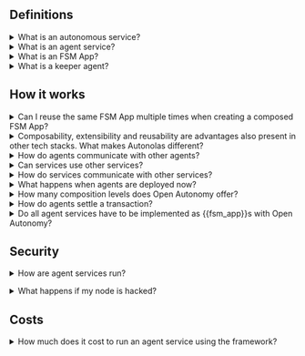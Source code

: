 ## Definitions

<details><summary>What is an autonomous service?</summary>
An autonomous service is a decentralized service that runs off-chain and provides functionalities to objects living on-chain. Autonomous services are outside the purview and control of a single authority, and can be designed for a variety of purposes, including acting as a decentralized oracle for smart contracts, or executing complex investing strategies that cannot be easily encoded on-chain.
</details>

<details><summary>What is an agent service?</summary>
An agent service is an autonomous service which is implemented as a multi-agent system using Autonomous Economic Agents (AEAs) using the {{open_autonomy}} framework, which is built on top of {{open_aea}}.
</details>

<details><summary>What is an FSM App?</summary>
An FSM App is an application that implements the business logic of an agent service as a finite-state machine. The internal state of an FSM App is replicated and synchronized across all the agents forming the agent service.
</details>

<details><summary>What is a keeper agent?</summary>
It is one of the agents for which the agents have voted to be in charge of executing a certain operation (e.g., settling a transaction on a blockchain).
</details>

## How it works

<details><summary>Can I reuse the same FSM App multiple times when creating a composed FSM App?</summary>
No. The Open Autonomy framework currently only supports a single instance of a given FSM App in a composition.
</details>

<details><summary>Composability, extensibility and reusability are advantages also present in other tech stacks. What makes Autonolas different?</summary>
Autonolas is not just a framework where devs can build on: it is a complete, novel ecosystem that provides an SDK, a reward system for developers and operators and a governance protocol on top, all of them decentralized.</p>
In the same way companies like Apple or Google offer SDKs to accelerate devs work plus an app store to monetize their work, Autonolas offers the same capabilities but in a decentralized way: developers register components, operators run services that use those components, consumers use and pay for those services so both developers and operators are compensated for their work. And all the parameters that govern the network can be voted on.</details>

<details><summary>How do agents communicate with other agents?</summary>
Different forms of communication are used depending on the service status: while agents are connecting to each other to form a temporary blockchain (formation), they use the Agent Communication Network (ACN). Under the hood the ACN is a DHT that keeps track of live agents mapping their crypto address to IP address. So agents can communicate with other agents without knowing their network location assuming they are online or offline but registered in the ACN. Once the service has been established, agent services use Tendermint for messaging.
</details>

<details><summary>Can services use other services?</summary>
Yes, an agent service can be composed from other agent services, analogously to microservices. Sub-services can deliver all sorts of results which are consumed by a higher level service to create a higher level outcome.
</details>

<details><summary>How do services communicate with other services?</summary>
Services can expose REST APIs and they also have a native message protocol that uses protobuf that allows them to have arbitrary message based communication between compatible agents in the network. This network is called Agent Communication Network (ACN). When a service needs a more complicated message flow than request-response (e.g. some extended dialogue like FIPA) they can express it as a protocol and deliver the messages via the ACN.
</details>

<details><summary>What happens when agents are deployed now?</summary>
Currently only the so called "island deployments" are being operated, which are services that run as one-off services, not anchored in the protocol, because the protocol is not live (more on that <a href="https://www.autonolas.network/blog/11">here</a>). Once the protocol is live, agents will be able to interact with it so they can monetize their work and connect to other services.
</details>

<details><summary>How many composition levels does Open Autonomy offer?</summary>
Composition starts at the component level of the agents (multiple rounds make a skill), then continues on agent level (multiple skills make an agent) and ends at service level (multiple agents make a service).
</details>

<details><summary>How do agents settle a transaction?</summary>

<ol>
<li>Negotiation happens through Tendermint messages.</li>
<li>A threshold of agents agree on a transaction hash.</li>
<li>One of the agents is randomly selected as the keeper using a deterministic function based on a public, verifiable randomness source (currently DRAND).</li>
<li>All agents sign the transaction using a multi-sig like Gnosis Safe.</li>
<li>The keeper collects all the signatures and sends the transaction on-chain. If it does not do its job, another keeper will be selected.</li>
<li>All agents wait for the transaction to be mined and validate the output.</li>
<li>Done</li>
</ol>
</details>

<details><summary>Do all agent services have to be implemented as {{fsm_app}}s with Open Autonomy?</summary>
Certainly not. We have provided an example in the [counter demo](counter_example.md). That is, for extremely simple applications, you can consider implementing an agent service by appropriately extending the `ABCIHandler` class to handle the consensus gadget callbacks, and if required, manually implement the agent `Behaviours` that execute client calls to the consensus gadget. However, **we strongly advise against this approach**, as the complexity, maintainability and composability of the resulting service will be severely affected. 
</details>

## Security

<details><summary>How are agent services run?</summary>

Agent services are composed of multiple agents that run the same code and agree on its output. These agents are executed by independent operators. Each operator can select and setup the infrastructure that best suits their needs.</details>

<details><summary>What happens if my node is hacked?</summary>

As in any other online service, nodes are exposed to the risk of being breached. At the individual level, the framework does not provide a solution to this and it’s up to the agent operator to keep the agent safe. At the service level, on the other hand, services are secured in two ways:</p>

<ul>
<li>Each agent service implements a custom protocol that expects a very narrow message flow, so a hypothetical agent running malicious code would need to express its intentions within this protocol, otherwise the other agents will ignore its messages.</li>

<li>Even in the case of an agent sending valid, malicious messages in the service, the decentralized nature of services means that the majority threshold of agents (2/3 + 1) must agree before committing a malicious transaction, so it is not enough to breach an individual agent.</li>
</ul>
</details>

## Costs

<details><summary>How much does it cost to run an agent service using the framework?</summary>
Agent services are not limited in what they do or how they are configured (e.g. number of agents in them), therefore the costs are subjective to each service. At the very minimum there will be the costs of running the agent on cloud or local infrastructure.
On top of that, if a service sends transactions to a chain, it will incur in fee costs that will depend on the selected chain.</p>As an example, for a simple service of four agents that makes a simple contract call every five minutes, a monthly cost of $3000 in Ethereum and $1.5 in Polygon is presently estimated (at gas cost of 60 wei per gas), but this number will wildly vary depending on gas costs.
</details>
